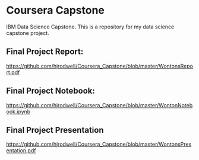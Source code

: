 # Coursera Capstone
IBM Data Science Capstone. This is a repository for my data science capstone project. 

## Final Project Report:
https://github.com/hjrodwell/Coursera_Capstone/blob/master/WontonsReport.pdf

## Final Project Notebook:
https://github.com/hjrodwell/Coursera_Capstone/blob/master/WontonNotebook.ipynb

## Final Project Presentation
https://github.com/hjrodwell/Coursera_Capstone/blob/master/WontonsPresentation.pdf
